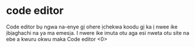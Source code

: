 # code editor

Code editor bụ ngwa na-enye gị ohere ịchekwa koodu gị ka ị nwee ike ịbịaghachi na ya ma emesịa. I nwere ike imuta otu aga esi nweta otu site na ebe a kwuru okwu maka Code editor <0></p>